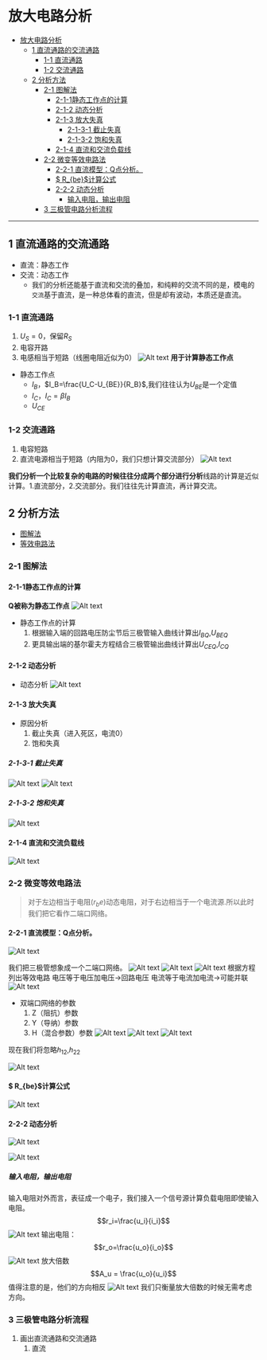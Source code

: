 # 放大电路分析


<!-- @import "[TOC]" {cmd="toc" depthFrom=1 depthTo=6 orderedList=false} -->

<!-- code_chunk_output -->

- [放大电路分析](#放大电路分析)
  - [1 直流通路的交流通路](#1-直流通路的交流通路)
    - [1-1 直流通路](#1-1-直流通路)
    - [1-2 交流通路](#1-2-交流通路)
  - [2 分析方法](#2-分析方法)
    - [2-1 图解法](#2-1-图解法)
      - [2-1-1静态工作点的计算](#2-1-1静态工作点的计算)
      - [2-1-2 动态分析](#2-1-2-动态分析)
      - [2-1-3 放大失真](#2-1-3-放大失真)
        - [2-1-3-1 截止失真](#2-1-3-1-截止失真)
        - [2-1-3-2 饱和失真](#2-1-3-2-饱和失真)
      - [2-1-4 直流和交流负载线](#2-1-4-直流和交流负载线)
    - [2-2 微变等效电路法](#2-2-微变等效电路法)
      - [2-2-1 直流模型：Q点分析。](#2-2-1-直流模型q点分析)
      - [$ R_{be}$计算公式](#-r_be计算公式)
      - [2-2-2 动态分析](#2-2-2-动态分析)
        - [输入电阻，输出电阻](#输入电阻输出电阻)
    - [3 三极管电路分析流程](#3-三极管电路分析流程)

<!-- /code_chunk_output -->

---

## 1 直流通路的交流通路  

- 直流：静态工作
- 交流：动态工作  
  - 我们的分析还能基于直流和交流的叠加，和纯粹的交流不同的是，模电的`交流`基于直流，是一种总体看的直流，但是却有波动，本质还是直流。

### 1-1 直流通路

1. $U_S=0$，保留$R_S$
2. 电容开路
3. 电感相当于短路（线圈电阻近似为0）
![Alt text](image-12.png)
**用于计算静态工作点**

- 静态工作点
  - $I_B$，$I_B=\frac{U_C-U_{BE}}{R_B}$,我们往往认为$U_{BE}$是一个定值
  - $I_C$，$I_C=\beta I_B$
  - $U_{CE}$

### 1-2 交流通路

1. 电容短路
2. 直流电源相当于短路（内阻为0，我们只想计算交流部分）
![Alt text](image-13.png)


**我们分析一个比较复杂的电路的时候往往分成两个部分进行分析**线路的计算是近似计算。1.直流部分，2.交流部分。我们往往先计算直流，再计算交流。

## 2 分析方法

- [图解法](#2-1-图解法)
- [等效电路法](#2-2-微变等效电路法)


### 2-1 图解法  

#### 2-1-1静态工作点的计算

**Q被称为静态工作点**
![Alt text](image-16.png)

- 静态工作点的计算
  1. 根据输入端的回路电压防尘节后三极管输入曲线计算出$I_{BQ}$,$U_{BEQ}$
  2. 更具输出端的基尔霍夫方程结合三极管输出曲线计算出$U_{CEQ}$,$I_{CQ}$



#### 2-1-2 动态分析

- 动态分析 ![Alt text](image-17.png)


#### 2-1-3 放大失真

- 原因分析
  1. 截止失真（进入死区，电流0）
  2. 饱和失真


##### 2-1-3-1 截止失真

![Alt text](image-18.png)
![Alt text](image-19.png)

##### 2-1-3-2 饱和失真

![Alt text](image-20.png)

#### 2-1-4 直流和交流负载线

![Alt text](image-21.png)


### 2-2 微变等效电路法

>对于左边相当于电阻($r_be$)动态电阻，对于右边相当于一个电流源.所以此时我们把它看作二端口网络。
#### 2-2-1 直流模型：Q点分析。


![Alt text](image-22.png)

我们把三极管想象成一个二端口网络。
![Alt text](image-23.png)
![Alt text](image-24.png)
![Alt text](image-25.png)
根据方程列出等效电路
电压等于电压加电压->回路电压
电流等于电流加电流->可能并联
![Alt text](image-32.png)

- 双端口网络的参数
  1. Z（阻抗）参数
  2. Y（导纳）参数
  3. H（混合参数）参数
![Alt text](image-26.png)
![Alt text](image-27.png)
![Alt text](image-28.png)

现在我们将忽略$h_{12}$,$h_{22}$

![Alt text](image-29.png)
####  $ R_{be}$计算公式
![Alt text](image-34.png)
#### 2-2-2 动态分析
![Alt text](image-31.png)

![Alt text](image-30.png)
##### 输入电阻，输出电阻

输入电阻对外而言，表征成一个电子，我们接入一个信号源计算负载电阻即使输入电阻。
$$r_i=\frac{u_i}{i_i}$$
![Alt text](image-36.png)
输出电阻：
$$r_o=\frac{u_o}{i_o}$$
![Alt text](image-35.png)
放大倍数
$$A_u = \frac{u_o}{u_i}$$
值得注意的是，他们的方向相反
![Alt text](image-37.png)
我们只衡量放大倍数的时候无需考虑方向。
### 3 三极管电路分析流程
1. 画出直流通路和交流通路
   1. 直流
